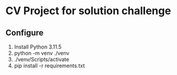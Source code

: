 # CV Project for solution challenge


## Configure
1. Install Python 3.11.5
2. python -m venv ./venv
3. ./venv/Scripts/activate
4. pip install -r requirements.txt

